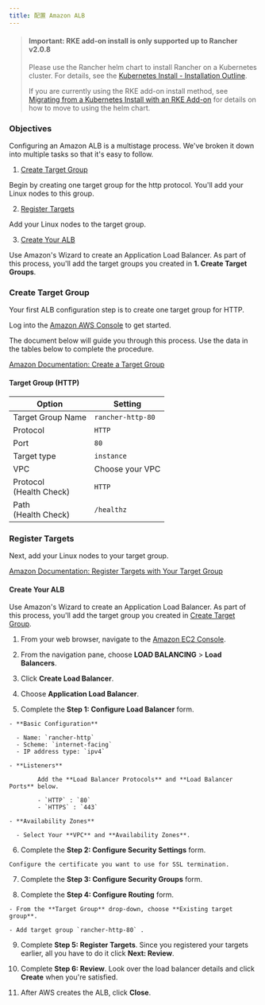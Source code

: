 ```yaml
---
title: 配置 Amazon ALB
---
```


> #### **Important: RKE add-on install is only supported up to Rancher v2.0.8**
>
> Please use the Rancher helm chart to install Rancher on a Kubernetes cluster. For details, see the [Kubernetes Install - Installation Outline](/docs/installation/k8s-install/#installation-outline).
>
> If you are currently using the RKE add-on install method, see [Migrating from a Kubernetes Install with an RKE Add-on](/docs/upgrades/upgrades/migrating-from-rke-add-on/) for details on how to move to using the helm chart.

### Objectives

Configuring an Amazon ALB is a multistage process. We've broken it down into multiple tasks so that it's easy to follow.

01. [Create Target Group](#create-target-group)

   Begin by creating one target group for the http protocol. You'll add your Linux nodes to this group.

02. [Register Targets](#register-targets)

   Add your Linux nodes to the target group.

03. [Create Your ALB](#create-your-alb)

   Use Amazon's Wizard to create an Application Load Balancer. As part of this process, you'll add the target groups you created in **1. Create Target Groups**.

### Create Target Group

Your first ALB configuration step is to create one target group for HTTP.

Log into the [Amazon AWS Console](https://console.aws.amazon.com/ec2/) to get started.

The document below will guide you through this process. Use the data in the tables below to complete the procedure.

[Amazon Documentation: Create a Target Group](https://docs.aws.amazon.com/elasticloadbalancing/latest/application/create-target-group.html)

#### Target Group (HTTP)

| Option                      | Setting           |
| --------------------------- | ----------------- |
| Target Group Name           | `rancher-http-80` |
| Protocol                    | `HTTP` |
| Port                        | `80` |
| Target type                 | `instance` |
| VPC                         | Choose your VPC   |
| Protocol<br/>(Health Check) | `HTTP` |
| Path<br/>(Health Check)     | `/healthz` |

### Register Targets

Next, add your Linux nodes to your target group.

[Amazon Documentation: Register Targets with Your Target Group](https://docs.aws.amazon.com/elasticloadbalancing/latest/application/target-group-register-targets.html)

#### Create Your ALB

Use Amazon's Wizard to create an Application Load Balancer. As part of this process, you'll add the target group you created in [Create Target Group](#create-target-group).

01. From your web browser, navigate to the [Amazon EC2 Console](https://console.aws.amazon.com/ec2/).

02.  From the navigation pane, choose **LOAD BALANCING** > **Load Balancers**.

03.  Click **Create Load Balancer**.

04.  Choose **Application Load Balancer**.

05.  Complete the **Step 1: Configure Load Balancer** form.

    - **Basic Configuration**

      - Name: `rancher-http` 
      - Scheme: `internet-facing` 
      - IP address type: `ipv4` 

    - **Listeners**

          	Add the **Load Balancer Protocols** and **Load Balancer Ports** below.

          	- `HTTP` : `80` 
          	- `HTTPS` : `443` 

    - **Availability Zones**

      - Select Your **VPC** and **Availability Zones**.

06.  Complete the **Step 2: Configure Security Settings** form.

    Configure the certificate you want to use for SSL termination.

07.  Complete the **Step 3: Configure Security Groups** form.

08.  Complete the **Step 4: Configure Routing** form.

    - From the **Target Group** drop-down, choose **Existing target group**.

    - Add target group `rancher-http-80` .

09.  Complete **Step 5: Register Targets**. Since you registered your targets earlier, all you have to do it click **Next: Review**.

10. Complete **Step 6: Review**. Look over the load balancer details and click **Create** when you're satisfied.

11. After AWS creates the ALB, click **Close**.

